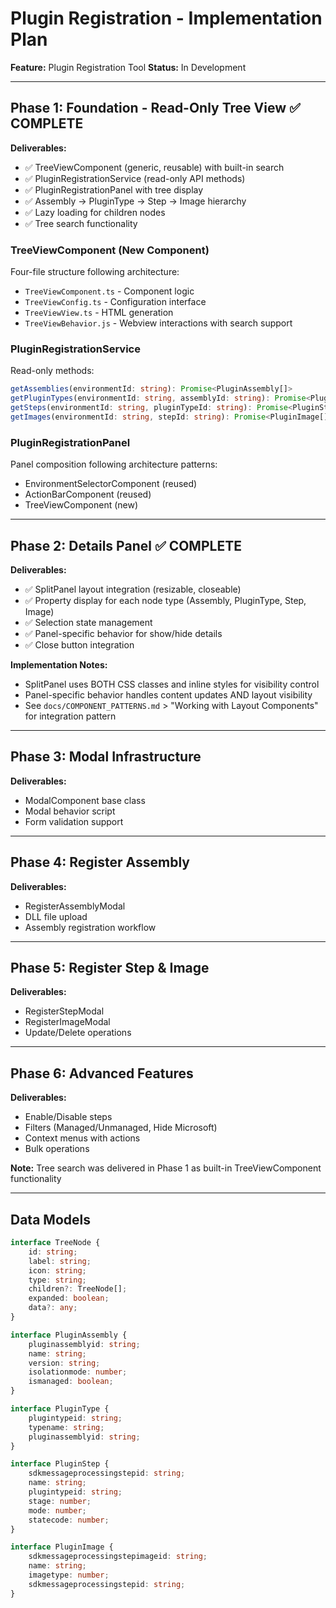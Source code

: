 # Plugin Registration - Implementation Plan

**Feature:** Plugin Registration Tool
**Status:** In Development

---

## Phase 1: Foundation - Read-Only Tree View ✅ COMPLETE

**Deliverables:**
- ✅ TreeViewComponent (generic, reusable) with built-in search
- ✅ PluginRegistrationService (read-only API methods)
- ✅ PluginRegistrationPanel with tree display
- ✅ Assembly → PluginType → Step → Image hierarchy
- ✅ Lazy loading for children nodes
- ✅ Tree search functionality

### TreeViewComponent (New Component)
Four-file structure following architecture:
- `TreeViewComponent.ts` - Component logic
- `TreeViewConfig.ts` - Configuration interface
- `TreeViewView.ts` - HTML generation
- `TreeViewBehavior.js` - Webview interactions with search support

### PluginRegistrationService
Read-only methods:
```typescript
getAssemblies(environmentId: string): Promise<PluginAssembly[]>
getPluginTypes(environmentId: string, assemblyId: string): Promise<PluginType[]>
getSteps(environmentId: string, pluginTypeId: string): Promise<PluginStep[]>
getImages(environmentId: string, stepId: string): Promise<PluginImage[]>
```

### PluginRegistrationPanel
Panel composition following architecture patterns:
- EnvironmentSelectorComponent (reused)
- ActionBarComponent (reused)
- TreeViewComponent (new)

---

## Phase 2: Details Panel ✅ COMPLETE

**Deliverables:**
- ✅ SplitPanel layout integration (resizable, closeable)
- ✅ Property display for each node type (Assembly, PluginType, Step, Image)
- ✅ Selection state management
- ✅ Panel-specific behavior for show/hide details
- ✅ Close button integration

**Implementation Notes:**
- SplitPanel uses BOTH CSS classes and inline styles for visibility control
- Panel-specific behavior handles content updates AND layout visibility
- See `docs/COMPONENT_PATTERNS.md` > "Working with Layout Components" for integration pattern

---

## Phase 3: Modal Infrastructure

**Deliverables:**
- ModalComponent base class
- Modal behavior script
- Form validation support

---

## Phase 4: Register Assembly

**Deliverables:**
- RegisterAssemblyModal
- DLL file upload
- Assembly registration workflow

---

## Phase 5: Register Step & Image

**Deliverables:**
- RegisterStepModal
- RegisterImageModal
- Update/Delete operations

---

## Phase 6: Advanced Features

**Deliverables:**
- Enable/Disable steps
- Filters (Managed/Unmanaged, Hide Microsoft)
- Context menus with actions
- Bulk operations

**Note:** Tree search was delivered in Phase 1 as built-in TreeViewComponent functionality

---

## Data Models

```typescript
interface TreeNode {
    id: string;
    label: string;
    icon: string;
    type: string;
    children?: TreeNode[];
    expanded: boolean;
    data?: any;
}

interface PluginAssembly {
    pluginassemblyid: string;
    name: string;
    version: string;
    isolationmode: number;
    ismanaged: boolean;
}

interface PluginType {
    plugintypeid: string;
    typename: string;
    pluginassemblyid: string;
}

interface PluginStep {
    sdkmessageprocessingstepid: string;
    name: string;
    plugintypeid: string;
    stage: number;
    mode: number;
    statecode: number;
}

interface PluginImage {
    sdkmessageprocessingstepimageid: string;
    name: string;
    imagetype: number;
    sdkmessageprocessingstepid: string;
}
```
